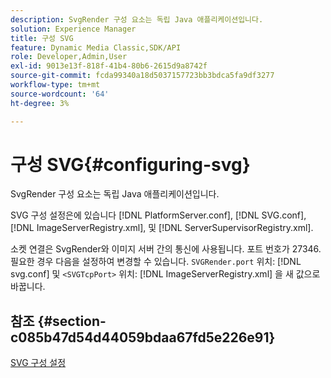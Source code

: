 ```yaml
---
description: SvgRender 구성 요소는 독립 Java 애플리케이션입니다.
solution: Experience Manager
title: 구성 SVG
feature: Dynamic Media Classic,SDK/API
role: Developer,Admin,User
exl-id: 9013e13f-818f-41b4-80b6-2615d9a8742f
source-git-commit: fcda99340a18d5037157723bb3bdca5fa9df3277
workflow-type: tm+mt
source-wordcount: '64'
ht-degree: 3%

---
```


# 구성 SVG{#configuring-svg}

SvgRender 구성 요소는 독립 Java 애플리케이션입니다.

SVG 구성 설정은에 있습니다 [!DNL PlatformServer.conf], [!DNL SVG.conf], [!DNL ImageServerRegistry.xml], 및 [!DNL ServerSupervisorRegistry.xml].

소켓 연결은 SvgRender와 이미지 서버 간의 통신에 사용됩니다. 포트 번호가 27346. 필요한 경우 다음을 설정하여 변경할 수 있습니다. `SVGRender.port` 위치: [!DNL svg.conf] 및 `<SVGTcpPort>` 위치: [!DNL ImageServerRegistry.xml] 을 새 값으로 바꿉니다.

## 참조 {#section-c085b47d54d44059bdaa67fd5e226e91}

[SVG 구성 설정](../../../is-api/image-serving-api-ref/c-configuration-and-administration/c-server-settings/r-svg.md#reference-232104868b2d4af9a4ac9c87552c0bb5)
